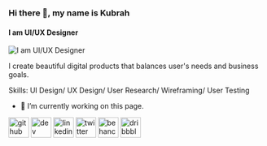 ### Hi there 👋, my name is Kubrah
#### I am UI/UX Designer
![I am UI/UX Designer](https://media.licdn.com/dms/image/C4D16AQF20J-YyK12xQ/profile-displaybackgroundimage-shrink_350_1400/0/1659613669221?e=1701907200&v=beta&t=Gas7c0EhZ7UFKDsvnUKyYZFGwP-n5dA5feNsAlS2XpQ)

I create beautiful digital products that balances user's needs  and business goals.

Skills: UI Design/ UX Design/ User Research/ Wireframing/ User Testing

- 🔭 I’m currently working on this page. 


[<img src='https://cdn.jsdelivr.net/npm/simple-icons@3.0.1/icons/github.svg' alt='github' height='40'>](https://github.com/Kub-kub)  [<img src='https://cdn.jsdelivr.net/npm/simple-icons@3.0.1/icons/hashnode.svg' alt='dev' height='40'>](https://kubrah-a.hashnode.dev/)  [<img src='https://cdn.jsdelivr.net/npm/simple-icons@3.0.1/icons/linkedin.svg' alt='linkedin' height='40'>](https://www.linkedin.com/in/Kubrah-Alawiye/)  [<img src='https://cdn.jsdelivr.net/npm/simple-icons@3.0.1/icons/twitter.svg' alt='twitter' height='40'>](https://twitter.com/k_u_b_r_a_h)  [<img src='https://cdn.jsdelivr.net/npm/simple-icons@3.0.1/icons/behance.svg' alt='behance' height='40'>](https://www.behance.net/Kubrah_alawiye)  [<img src='https://cdn.jsdelivr.net/npm/simple-icons@3.0.1/icons/dribbble.svg' alt='dribbble' height='40'>](https://dribbble.com/harbuk)  

